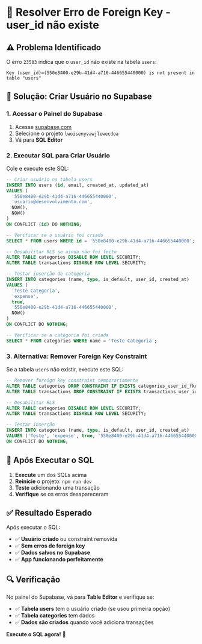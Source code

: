 # 🔧 Resolver Erro de Foreign Key - user_id não existe

## ⚠️ **Problema Identificado**

O erro `23503` indica que o `user_id` não existe na tabela `users`:
```
Key (user_id)=(550e8400-e29b-41d4-a716-446655440000) is not present in table "users"
```

## 🔧 **Solução: Criar Usuário no Supabase**

### 1. **Acessar o Painel do Supabase**
1. Acesse [supabase.com](https://supabase.com)
2. Selecione o projeto `lwoisenyvawjlewecdoa`
3. Vá para **SQL Editor**

### 2. **Executar SQL para Criar Usuário**
Cole e execute este SQL:

```sql
-- Criar usuário na tabela users
INSERT INTO users (id, email, created_at, updated_at)
VALUES (
  '550e8400-e29b-41d4-a716-446655440000',
  'usuario@desenvolvimento.com',
  NOW(),
  NOW()
)
ON CONFLICT (id) DO NOTHING;

-- Verificar se o usuário foi criado
SELECT * FROM users WHERE id = '550e8400-e29b-41d4-a716-446655440000';

-- Desabilitar RLS se ainda não foi feito
ALTER TABLE categories DISABLE ROW LEVEL SECURITY;
ALTER TABLE transactions DISABLE ROW LEVEL SECURITY;

-- Testar inserção de categoria
INSERT INTO categories (name, type, is_default, user_id, created_at)
VALUES (
  'Teste Categoria',
  'expense',
  true,
  '550e8400-e29b-41d4-a716-446655440000',
  NOW()
)
ON CONFLICT DO NOTHING;

-- Verificar se a categoria foi criada
SELECT * FROM categories WHERE name = 'Teste Categoria';
```

### 3. **Alternativa: Remover Foreign Key Constraint**
Se a tabela `users` não existir, execute este SQL:

```sql
-- Remover foreign key constraint temporariamente
ALTER TABLE categories DROP CONSTRAINT IF EXISTS categories_user_id_fkey;
ALTER TABLE transactions DROP CONSTRAINT IF EXISTS transactions_user_id_fkey;

-- Desabilitar RLS
ALTER TABLE categories DISABLE ROW LEVEL SECURITY;
ALTER TABLE transactions DISABLE ROW LEVEL SECURITY;

-- Testar inserção
INSERT INTO categories (name, type, is_default, user_id, created_at)
VALUES ('Teste', 'expense', true, '550e8400-e29b-41d4-a716-446655440000', NOW())
ON CONFLICT DO NOTHING;
```

## 🚀 **Após Executar o SQL**

1. **Execute** um dos SQLs acima
2. **Reinicie** o projeto: `npm run dev`
3. **Teste** adicionando uma transação
4. **Verifique** se os erros desapareceram

## ✅ **Resultado Esperado**

Após executar o SQL:
- ✅ **Usuário criado** ou constraint removida
- ✅ **Sem erros de foreign key**
- ✅ **Dados salvos no Supabase**
- ✅ **App funcionando perfeitamente**

## 🔍 **Verificação**

No painel do Supabase, vá para **Table Editor** e verifique se:
- ✅ **Tabela users** tem o usuário criado (se usou primeira opção)
- ✅ **Tabela categories** tem dados
- ✅ **Dados são criados** quando você adiciona transações

**Execute o SQL agora!** 🎉




